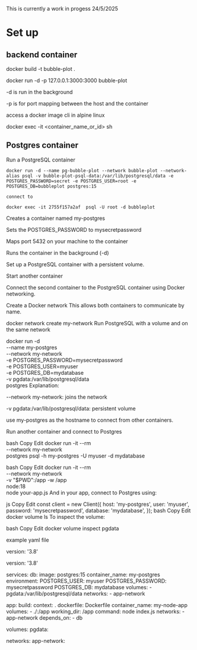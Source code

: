 This is currently a work in progess 24/5/2025

# Set up

## backend container

docker build -t bubble-plot .

 docker run -d -p 127.0.0.1:3000:3000 bubble-plot

 -d is run in the background

 -p is for port mapping between the host and the container

 access a docker image cli in alpine linux

docker exec -it <container_name_or_id> sh


## Postgres container

Run a PostgreSQL container

```
docker run -d --name pg-bubble-plot --network bubble-plot --network-alias psql -v bubble-plot-psql-data:/var/lib/postgresql/data -e POSTGRES_PASSWORD=secret -e POSTGRES_USER=root -e POSTGRES_DB=bubbleplot postgres:15

connect to 

docker exec -it 2755f157a2af  psql -U root -d bubbleplot
```
Creates a container named my-postgres

Sets the POSTGRES_PASSWORD to mysecretpassword

Maps port 5432 on your machine to the container

Runs the container in the background (-d)


Set up a PostgreSQL container with a persistent volume.

Start another container 

Connect the second container to the PostgreSQL container using Docker networking.

 Create a Docker network
This allows both containers to communicate by name.


docker network create my-network
Run PostgreSQL with a volume and on the same network

docker run -d \
  --name my-postgres \
  --network my-network \
  -e POSTGRES_PASSWORD=mysecretpassword \
  -e POSTGRES_USER=myuser \
  -e POSTGRES_DB=mydatabase \
  -v pgdata:/var/lib/postgresql/data \
  postgres
Explanation:

--network my-network: joins the network

-v pgdata:/var/lib/postgresql/data: persistent volume

use my-postgres as the hostname to connect from other containers.

Run another container and connect to Postgres


bash
Copy
Edit
docker run -it --rm \
  --network my-network \
  postgres psql -h my-postgres -U myuser -d mydatabase


bash
Copy
Edit
docker run -it --rm \
  --network my-network \
  -v "$PWD":/app -w /app \
  node:18 \
  node your-app.js
And in your app, connect to Postgres using:

js
Copy
Edit
const client = new Client({
  host: 'my-postgres',
  user: 'myuser',
  password: 'mysecretpassword',
  database: 'mydatabase',
});
bash
Copy
Edit
docker volume ls
To inspect the volume:

bash
Copy
Edit
docker volume inspect pgdata


example yaml file

version: '3.8'

version: '3.8'

services:
  db:
    image: postgres:15
    container_name: my-postgres
    environment:
      POSTGRES_USER: myuser
      POSTGRES_PASSWORD: mysecretpassword
      POSTGRES_DB: mydatabase
    volumes:
      - pgdata:/var/lib/postgresql/data
    networks:
      - app-network

  app:
    build:
      context: .
      dockerfile: Dockerfile
    container_name: my-node-app
    volumes:
      - ./:/app
    working_dir: /app
    command: node index.js
    networks:
      - app-network
    depends_on:
      - db

volumes:
  pgdata:

networks:
  app-network:
